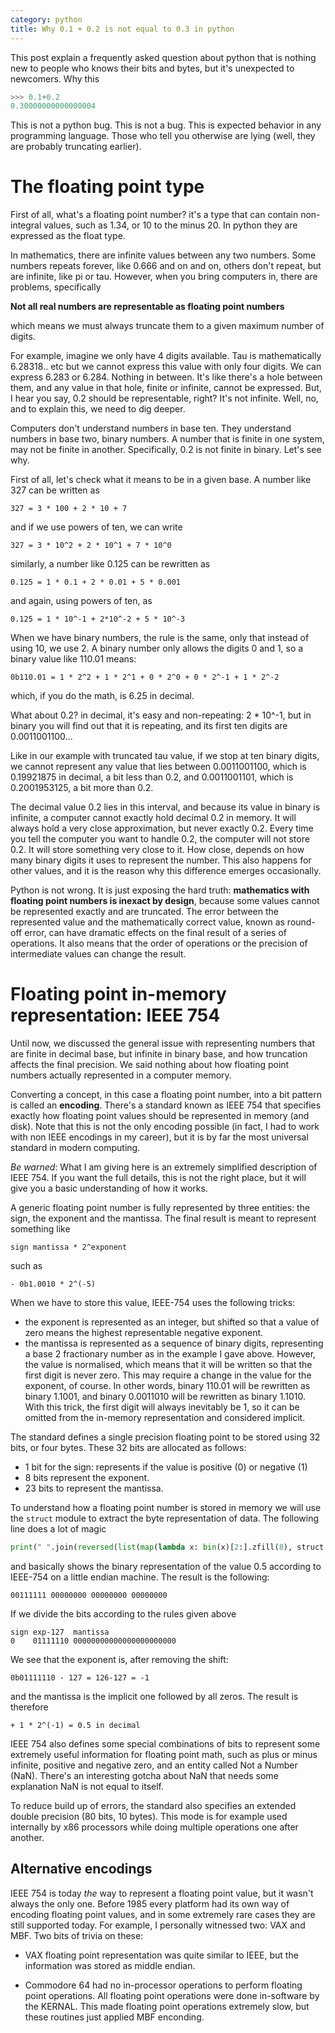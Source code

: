```yaml
---
category: python
title: Why 0.1 + 0.2 is not equal to 0.3 in python
---
```


This post explain a frequently asked question about python that is nothing new to people who knows their bits and bytes,
but it's unexpected to newcomers. Why this

```python
>>> 0.1+0.2
0.30000000000000004
```

This is not a python bug. This is not a bug. This is expected behavior in any programming language. Those who tell you otherwise
are lying (well, they are probably truncating earlier).

# The floating point type

First of all, what's a floating point number? it's a type that can contain
non-integral values, such as 1.34, or 10 to the minus 20.  In python they are
expressed as the float type.

In mathematics, there are infinite values between any two numbers. Some numbers
repeats forever, like 0.666 and on and on, others don't repeat, but are
infinite, like pi or tau.  However, when you bring computers in, there are
problems, specifically


**Not all real numbers are representable as floating point numbers**

which means we must always truncate them to a given maximum number of digits.

For example, imagine we only have 4 digits available. Tau is mathematically
6.28318.. etc but we cannot express this value with only four digits. We can
express 6.283 or 6.284. Nothing in between.  It's like there's a hole between
them, and any value in that hole, finite or infinite, cannot be expressed.
But, I hear you say, 0.2 should be representable, right? It's not infinite.
Well, no, and to explain this, we need to dig deeper.

Computers don't understand numbers in base ten. They understand numbers in base
two, binary numbers. A number that is finite in one system, may not be finite
in another. Specifically, 0.2 is not finite in binary. Let's see why.

First of all, let's check what it means to be in a given base. A number like 327 can be written as 

    327 = 3 * 100 + 2 * 10 + 7

and if we use powers of ten, we can write

    327 = 3 * 10^2 + 2 * 10^1 + 7 * 10^0

similarly, a number like 0.125 can be rewritten as

    0.125 = 1 * 0.1 + 2 * 0.01 + 5 * 0.001

and again, using powers of ten, as

    0.125 = 1 * 10^-1 + 2*10^-2 + 5 * 10^-3

When we have binary numbers, the rule is the same, only that instead of using 10, we use 2. 
A binary number only allows the digits 0 and 1, so a binary value like 110.01 means:

    0b110.01 = 1 * 2^2 + 1 * 2^1 + 0 * 2^0 + 0 * 2^-1 + 1 * 2^-2

which, if you do the math, is 6.25 in decimal.

What about 0.2? in decimal, it's easy and non-repeating: 2 * 10^-1, but in
binary you will find out that it is repeating, and its first ten digits
are 0.0011001100... 

Like in our example with truncated tau value, if we stop at ten binary digits,
we cannot represent any value that lies between 0.0011001100, which is
0.19921875 in decimal, a bit less than 0.2, and 0.0011001101, which 
is 0.2001953125, a bit more than 0.2.

The decimal value 0.2 lies in this interval, and because its value in binary is
infinite, a computer cannot exactly hold decimal 0.2 in memory. It will always
hold a very close approximation, but never exactly 0.2. Every time you tell the
computer you want to handle 0.2, the computer will not store 0.2. It will
store something very close to it. How close, depends on how many binary digits
it uses to represent the number. This also happens for other values, and it is
the reason why this difference emerges occasionally. 

Python is not wrong. It is just exposing the hard truth: **mathematics with
floating point numbers is inexact by design**, because some values cannot be
represented exactly and are truncated. The error between the represented value
and the mathematically correct value, known as round-off error, can have
dramatic effects on the final result of a series of operations.  It also means
that the order of operations or the precision of intermediate values can change
the result.

# Floating point in-memory representation: IEEE 754

Until now, we discussed the general issue with representing numbers that are 
finite in decimal base, but infinite in binary base, and how truncation affects
the final precision. We said nothing about how floating point numbers actually 
represented in a computer memory.

Converting a concept, in this case a floating point number, into a bit pattern is
called an **encoding**. There's a standard known as IEEE 754 that specifies
exactly how floating point values should be represented in memory (and disk).
Note that this is not the only encoding possible (in fact, I had to work with
non IEEE encodings in my career), but it is by far the most universal standard
in modern computing.

*Be warned*: What I am giving here is an extremely simplified description of IEEE 754.
If you want the full details, this is not the right place, but it will give you a basic
understanding of how it works.

A generic floating point number is fully represented by three entities: the sign,
the exponent and the mantissa. The final result is meant to represent something like

    sign mantissa * 2^exponent

such as
    
    - 0b1.0010 * 2^(-5)

When we have to store this value, IEEE-754 uses the following tricks:

- the exponent is represented as an integer, but shifted so that a value of zero
  means the highest representable negative exponent.
- the mantissa is represented as a sequence of binary digits, representing a
  base 2 fractionary number as in the example I gave above. However,
  the value is normalised, which means that it will be written so that the first
  digit is never zero. This may require a change in the value for the exponent,
  of course.  In other words, binary 110.01 will be rewritten as binary 1.1001,
  and binary 0.0011010 will be rewritten as binary 1.1010. With this
  trick, the first digit will always inevitably be 1, so it can be omitted
  from the in-memory representation and considered implicit.

The standard defines a single precision floating point to be stored using 32 bits, or four bytes.
These 32 bits are allocated as follows:

- 1 bit for the sign: represents if the value is positive (0) or negative (1)
- 8 bits represent the exponent.
- 23 bits to represent the mantissa.

To understand how a floating point number is stored in memory we will use the
``struct`` module to extract the byte representation of data. The following line
does a lot of magic

```python
print(" ".join(reversed(list(map(lambda x: bin(x)[2:].zfill(8), struct.pack('@f', 0.5))))))
```

and basically shows the binary representation of the value 0.5 according to IEEE-754 on
a little endian machine. The result is the following:

    00111111 00000000 00000000 00000000                                                     

If we divide the bits according to the rules given above


    sign exp-127  mantissa                                                                  
    0    01111110 00000000000000000000000                                                   

We see that the exponent is, after removing the shift:

    0b01111110 - 127 = 126-127 = -1

and the mantissa is the implicit one followed by all zeros. The result is therefore

    + 1 * 2^(-1) = 0.5 in decimal

IEEE 754 also defines some special combinations of bits to represent some
extremely useful information for floating point math, such as plus or minus
infinite, positive and negative zero, and an entity called Not a Number (NaN).
There's an interesting gotcha about NaN that needs some explanation NaN is not
equal to itself.

To reduce build up of errors, the standard also specifies an extended double
precision (80 bits, 10 bytes).  This mode is for example used internally by x86
processors while doing multiple operations one after another. 

## Alternative encodings

IEEE 754 is today _the_ way to represent a floating point value, but it wasn't
always the only one.  Before 1985 every platform had its own way of encoding
floating point values, and in some extremely rare cases they
are still supported today. For example, I personally witnessed two: VAX and
MBF. Two bits of trivia on these:

- VAX floating point representation was quite similar to IEEE, but the
  information was stored as middle endian.

- Commodore 64 had no in-processor operations to perform floating point
  operations.  All floating point operations were done in-software by the
  KERNAL. This made floating point operations extremely slow, but these routines
  just applied MBF enconding.

